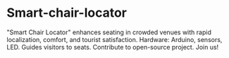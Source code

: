 # Smart-chair-locator
"Smart Chair Locator" enhances seating in crowded venues with rapid localization, comfort, and tourist satisfaction. Hardware: Arduino, sensors, LED. Guides visitors to seats. Contribute to open-source project. Join us!
